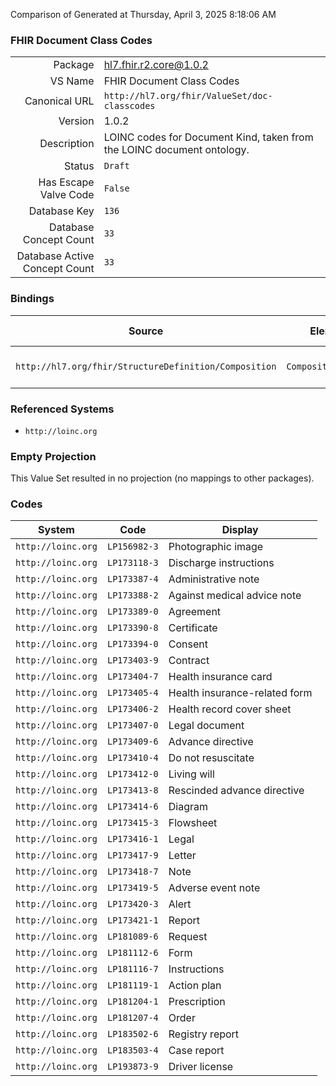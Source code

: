 Comparison of 
Generated at Thursday, April 3, 2025 8:18:06 AM

### FHIR Document Class Codes

|      |     |
| ---: | --- |
| Package | hl7.fhir.r2.core@1.0.2 |
| VS Name | FHIR Document Class Codes |
| Canonical URL | `http://hl7.org/fhir/ValueSet/doc-classcodes` |
| Version | 1.0.2 |
| Description | LOINC codes for Document Kind, taken from the LOINC document ontology. |
| Status | `Draft` |
| Has Escape Valve Code | `False` |
| Database Key | `136` |
| Database Concept Count | `33` |
| Database Active Concept Count | `33` |
### Bindings

| Source | Element | Binding | Strength | Element Short |
| ------ | ------- | ------- | -------- | ------------- |
| `http://hl7.org/fhir/StructureDefinition/Composition` | `Composition.class` | `http://hl7.org/fhir/ValueSet/doc-classcodes` | `Example` | Categorization of Composition |

### Referenced Systems

* `http://loinc.org`
### Empty Projection

This Value Set resulted in no projection (no mappings to other packages).

### Codes

| System | Code | Display |
| ------ | ---- | ------- |
| `http://loinc.org` | `LP156982-3` | Photographic image |
| `http://loinc.org` | `LP173118-3` | Discharge instructions |
| `http://loinc.org` | `LP173387-4` | Administrative note |
| `http://loinc.org` | `LP173388-2` | Against medical advice note |
| `http://loinc.org` | `LP173389-0` | Agreement |
| `http://loinc.org` | `LP173390-8` | Certificate |
| `http://loinc.org` | `LP173394-0` | Consent |
| `http://loinc.org` | `LP173403-9` | Contract |
| `http://loinc.org` | `LP173404-7` | Health insurance card |
| `http://loinc.org` | `LP173405-4` | Health insurance-related form |
| `http://loinc.org` | `LP173406-2` | Health record cover sheet |
| `http://loinc.org` | `LP173407-0` | Legal document |
| `http://loinc.org` | `LP173409-6` | Advance directive |
| `http://loinc.org` | `LP173410-4` | Do not resuscitate |
| `http://loinc.org` | `LP173412-0` | Living will |
| `http://loinc.org` | `LP173413-8` | Rescinded advance directive |
| `http://loinc.org` | `LP173414-6` | Diagram |
| `http://loinc.org` | `LP173415-3` | Flowsheet |
| `http://loinc.org` | `LP173416-1` | Legal |
| `http://loinc.org` | `LP173417-9` | Letter |
| `http://loinc.org` | `LP173418-7` | Note |
| `http://loinc.org` | `LP173419-5` | Adverse event note |
| `http://loinc.org` | `LP173420-3` | Alert |
| `http://loinc.org` | `LP173421-1` | Report |
| `http://loinc.org` | `LP181089-6` | Request |
| `http://loinc.org` | `LP181112-6` | Form |
| `http://loinc.org` | `LP181116-7` | Instructions |
| `http://loinc.org` | `LP181119-1` | Action plan |
| `http://loinc.org` | `LP181204-1` | Prescription |
| `http://loinc.org` | `LP181207-4` | Order |
| `http://loinc.org` | `LP183502-6` | Registry report |
| `http://loinc.org` | `LP183503-4` | Case report |
| `http://loinc.org` | `LP193873-9` | Driver license |
